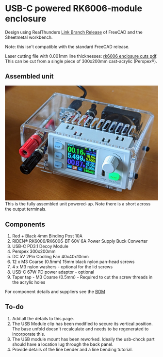 # USB-C powered RK6006-module enclosure

Design using RealThunders [Link Branch Release] of FreeCAD and the Sheetmetal workbench.

Note: this isn't compatible with the standard FreeCAD release.

Laser cutting file with 0.001mm line thicknesses: [rk6006 enclosure cuts pdf]. This can be cut from a single piece of 300x200mm cast-acrylic (Perspex®).

## Assembled unit

![assembly](usb-powered-psu.jpg "Assembled unit")
This is the fully assembled unit powered-up. Note there is a short across the output terminals.

<!--
This doesn't render because of 0.001mm line thicknesses.
It also doesn't render as generated direct from FreeCAD export because of 100% line stroke thickness.
I haven't found a way to render PDF inline.
<img src="rk6006-enclosure-cuts.svg" width="600" title="rk6006 enclosure cuts">
-->

## Components

1. Red + Black 4mm Binding Post 10A
1. RIDEN® RK6006/RK6006-BT 60V 6A Power Supply Buck Converter
1. USB-C PD3.1 Decoy Module
1. Perspex 300x200mm
1. DC 5V 2Pin Cooling Fan 40x40x10mm
1. 12 x M3 Coarse (0.5mm) 15mm black nylon pan-head screws
1. 4 x M3 nylon washers - optional for the lid screws
1. USB-C 67W PD power adaptor - optional
1. Taper tap - M3 Coarse (0.5mm) - Required to cut the screw threads in the acrylic holes

For component details and suppliers see the [BOM]

## To-do

 1. Add all the details to this page.
 1. The USB Module clip has been modified to secure its vertical position. The base unfold doesn't recalculate and needs to be regenerated to incorporate this.
 1. The USB module mount has been reworked. Ideally the usb-chock part should have a location lug through the back panel.
 1. Provide details of the line bender and a line bending tutorial.

[Link Branch Release]: https://github.com/realthunder/FreeCAD/releases
[rk6006 enclosure cuts pdf]: rk6006-enclosure-cuts.pdf
[BOM]: https://docs.google.com/spreadsheets/d/1T6NbnWi5dBHlQWhf0BndDVR0SKQtk_TcdFyvAGypmZ0/edit?usp=sharing

